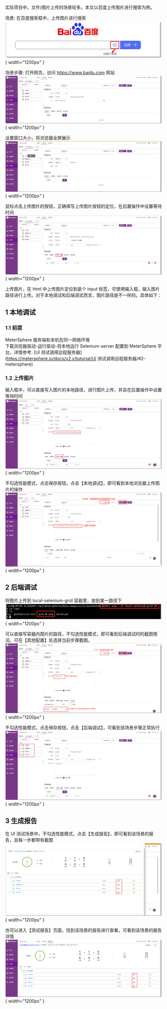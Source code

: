 实际项目中，文件/图片上传的场景较多。本文以百度上传图片进行搜索为例。

场景: 在百度搜索框中，上传图片进行搜索 <br>
![](../img/tutorial/ui_upload/按图片进行搜索.png){ width="1200px" }

场景步骤: 
打开网页，访问 https://www.baidu.com 网站 <br>
![](../img/tutorial/ui_upload/打开网页.png){ width="1200px" }

设置窗口大小，将浏览器全屏展示 <br>
![](../img/tutorial/ui_upload/全屏.png){ width="1200px" }

鼠标点击上传图片的按钮，正确填写上传图片按钮的定位，在后置操作中设置等待时间 <br>
![](../img/tutorial/ui_upload/鼠标点击.png){ width="1200px" }

上传图片，在 html 中上传图片定位到是个 input 标签，可使用输入框，输入图片路径进行上传。对于本地调试和后端调式而言，图片路径是不一样的。具体如下：<br>

## 1 本地调试
### 1.1 前提
MeterSphere 服务端和本机在同一网络环境 <br>
下载浏览器驱动-运行驱动-将本地运行 Selenium-server 配置到 MeterSphere 平台，详情参考: [UI 测试调用远程服务器](https://metersphere.io/docs/v2.x/tutorial/UI 测试调用远程服务器/#2-metersphere)

### 1.2 上传图片
输入框中，可以直接写入图片的本地路径，进行图片上传，并且在后置操作中设置等待时间 <br>
![](../img/tutorial/ui_upload/本地文件上传.png){ width="1200px" }

不勾选性能模式，点击保存按钮，点击【本地调试】，即可看到本地浏览器上传图片的操作 <br>
![](../img/tutorial/ui_upload/本地调试.png){ width="1200px" }

## 2 后端调试
将图片上传到 local-selenium-grid 容器里，放到某一路径下  <br>
![](../img/tutorial/ui_upload/后端调试.png){ width="1200px" }

可以直接写容器内图片的路径，不勾选性能模式，即可看到后端调试时的截图情况。可在【其他配置】处选择当前步骤截图。<br>
![](../img/tutorial/ui_upload/截图方式.png){ width="1200px" }

不勾选性能模式，点击保存按钮，点击【后端调试】，可看到该场景步骤正常执行 <br>
![](../img/tutorial/ui_upload/后端调试11.png){ width="1200px" }

## 3 生成报告
在 UI 测试场景中，不勾选性能模式，点击【生成报告】，即可看到该场景的报告，且每一步都带有截图 <br>
![](../img/tutorial/ui_upload/生成报告.png){ width="1200px" }

也可以进入【测试报告】页面，找到该场景的报告进行查看，可看到该场景的报告详情 <br>
![](../img/tutorial/ui_upload/测试报告.png){ width="1200px" }